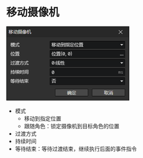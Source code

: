 # 移动摄像机

![](img/moveCamera-1.png)

- 模式
  - 移动到指定位置
  - 跟随角色：锁定摄像机到目标角色的位置
- 过渡方式
- 持续时间
- 等待结束：等待过渡结束，继续执行后面的事件指令